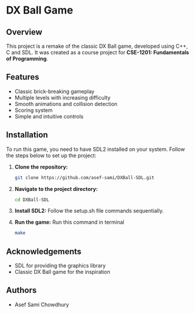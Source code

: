 # DX Ball Game

## Overview
This project is a remake of the classic DX Ball game, developed using C++, C and SDL. It was created as a course project for **CSE-1201: Fundamentals of Programming**.

## Features
- Classic brick-breaking gameplay
- Multiple levels with increasing difficulty
- Smooth animations and collision detection
- Scoring system
- Simple and intuitive controls

## Installation
To run this game, you need to have SDL2 installed on your system. Follow the steps below to set up the project:

1. **Clone the repository:**
   ```bash
   git clone https://github.com/asef-sami/DXBall-SDL.git
   ```
2. **Navigate to the project directory:**
    ```sh
    cd DXBall-SDL 
    ```
3. **Install SDL2:**
    Follow the setup.sh file commands sequentially.

4. **Run the game:**
    Run this command in terminal
    ```sh
    make 
    ```

## Acknowledgements
- SDL for providing the graphics library
- Classic DX Ball game for the inspiration

## Authors

- Asef Sami Chowdhury